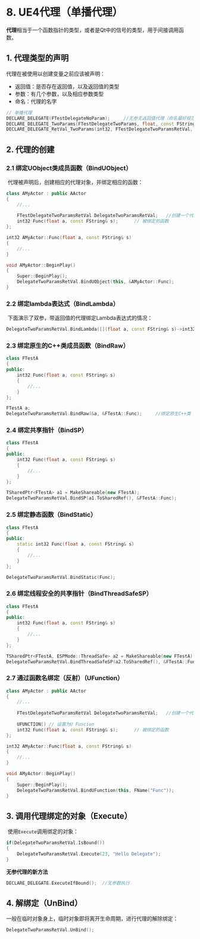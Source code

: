 # 8. UE4代理（单播代理）

​	**代理**相当于一个函数指针的类型，或者是Qt中的信号的类型，用于间接调用函数。

## 1. 代理类型的声明

代理在被使用以创建变量之前应该被声明：

* 返回值：是否存在返回值，以及返回值的类型
* 参数：有几个参数，以及相应参数类型
* 命名：代理的名字

```C++
// 单播代理
DECLARE_DELEGATE(FTestDelegateNoParam);		//无参无返回值代理（命名最好规范：F+代理名+Delegate+参数数量）
DECLARE_DELEGATE_TwoParams(FTestDelegateTwoParams, float, const FString&);	//双参数，无返回值
DECLARE_DELEGATE_RetVal_TwoParams(int32, FTestDelegateTwoParamsRetVal, float, const FString&);	//双参数，有返回值
```

## 2. 代理的创建

### 2.1 绑定UObject类成员函数（BindUObject）

​	代理被声明后，创建相应的代理对象，并绑定相应的函数：

```C++
class AMyActor : public AActor
{
	//...
    
    FTestDelegateTwoParamsRetVal DelegateTwoParamsRetVal;	//创建一个代理
    int32 Func(float a, const FString& s);		// 被绑定的函数
};

int32 AMyActor::Func(float a, const FString& s)
{
	//...
}

void AMyActor::BeginPlay()
{
	Super::BeginPlay();
    DelegateTwoParamsRetVal.BindUObject(this, &AMyActor::Func);
}
```

### 2.2 绑定lambda表达式（BindLambda）

​	下面演示了双参，带返回值的代理绑定Lambda表达式的情况：

```C++
DelegateTwoParamsRetVal.BindLambda([](float a, const FString& s)->int32{ return 1;});
```

### 2.3 绑定原生的C++类成员函数（BindRaw）

```C++
class FTestA
{
public:
    int32 Func(float a, const FString& s)
    {
        //...
	}
};

FTestA a;
DelegateTwoParamsRetVal.BindRaw(&a, &FTestA::Func);		//绑定原生C++类
```

### 2.4 绑定共享指针（BindSP）

```C++
class FTestA
{
public:
    int32 Func(float a, const FString& s)
    {
        //...
	}
};

TSharedPtr<FTestA> a1 = MakeShareable(new FTestA);
DelegateTwoParamsRetVal.BindSP(a1.ToSharedRef(), &FTestA::Func);
```

### 2.5 绑定静态函数（BindStatic）

```C++
class FTestA
{
public:
    static int32 Func(float a, const FString& s)
    {
        //...
	}
};

DelegateTwoParamsRetVal.BindStatic(Func);
```

### 2.6 绑定线程安全的共享指针（BindThreadSafeSP）

```C++
class FTestA
{
public:
    int32 Func(float a, const FString& s)
    {
        //...
	}
};

TSharedPtr<FTestA, ESPMode::ThreadSafe> a2 = MakeShareable(new FTestA);
DelegateTwoParamsRetVal.BindThreadSafeSP(a2.ToSharedRef(), &FTestA::Func);
```

### 2.7 通过函数名绑定（反射）（UFunction）

```C++
class AMyActor : public AActor
{
	//...
    
    FTestDelegateTwoParamsRetVal DelegateTwoParamsRetVal;	//创建一个代理
    
    UFUNCTION()	// 设置为U Funcion	
    int32 Func(float a, const FString& s);		// 被绑定的函数
};

int32 AMyActor::Func(float a, const FString& s)
{
	//...
}

void AMyActor::BeginPlay()
{
	Super::BeginPlay();
    DelegateTwoParamsRetVal.BindUFunction(this, FName("Func"));
}
```

## 3. 调用代理绑定的对象（Execute）

​	使用`Execute`调用绑定的对象：

```C++
if(DelegateTwoParamsRetVal.IsBound())
{
    DelegateTwoParamsRetVal.Execute(23, "Hello Delegate");
}
```

**无参代理的新方法**

```C++
DECLARE_DELEGATE.ExecuteIfBound();	//无参数执行
```

## 4. 解绑定（UnBind）

​	一般在临时对象身上，临时对象即将离开生命周期，进行代理的解除绑定：

```C++
DelegateTwoParamsRetVal.UnBind();
```

